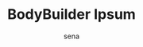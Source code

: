 ---
layout: ipsumpage

title: BodyBuilder Ipsum
key: bodybuilderipsum.com.br
description: "Aqui é Body Builder Ipsum PORRA!"
site: "http://bodybuilderipsum.com.br"
author: sena
collaborative: true


titleColor: "#FF6216"
descColor: "#239F4D"
genBtnTextColor: "#ffffff"
genBtnBgColor: "#239F4D"
genBtnText: "Vai porra!"
labelTextColor: "#ffffff"
labelBgColor: "#FF6216"
labelBorderColor: "#239F4D"


language: Português
text:
- "Birl!"
- "Vem porra!"
- "É 13 porra!"
- "Vamo monstro!"
- "Não vai dá não."
- "Tá comigo porra."
- "É 37 anos caralho!"
- "Sai filho da puta!"
- "Aqui é bodybuilder porra!"
- "Negativa Bambam negativa."
- "Ele tá olhando pra gente."
- "Boraaa, Hora do Show Porra."
- "Ajuda o maluco que tá doente."
- "É verão o ano todo vem cumpadi."
- "Aqui é Body Builder Ipsum PORRA!"
- "Ó o homem ali porra!, é 13 porra!"
- "AHHHHHHHHHHHHHHHHHHHHHH..., porra!"
- "Vai subir árvore é o caralho porra!"
- "Sai de casa comi pra caralho porra."
- "Eu quero esse 13 daqui a pouquinho aí."
- "É nóis caraio é trapezera buscando caraio!"
- "Eita porra!, tá saindo da jaula o monstro!"
- "Que não vai dá rapaiz, não vai dá essa porra."
- "Bora caralho, você quer ver essa porra velho."
- "Aqui nóis constrói fibra, não é água com músculo."
- "Vo derrubar tudo essas árvore do parque ibirapuera."
- "É esse que a gente quer, é ele que nóis vamo buscar."
- "Sabe o que é isso daí? Trapézio descendente é o nome disso aí."
---